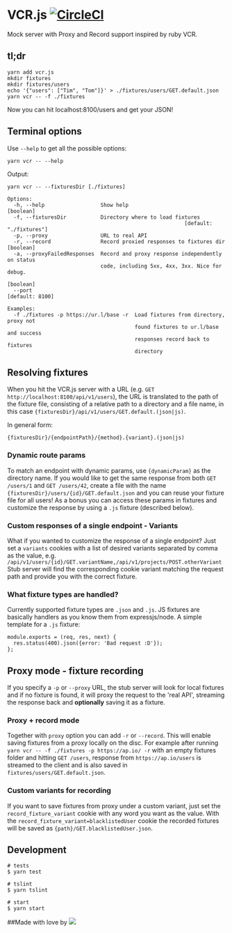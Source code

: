# VCR.js [![CircleCI](https://circleci.com/gh/blueberryapps/vcr.js.svg?style=svg)](https://circleci.com/gh/blueberryapps/vcr.js)

Mock server with Proxy and Record support inspired by ruby VCR.

## tl;dr
```
yarn add vcr.js
mkdir fixtures
mkdir fixtures/users
echo '{"users": ["Tim", "Tom"]}' > ./fixtures/users/GET.default.json
yarn vcr -- -f ./fixtures
```
Now you can hit localhost:8100/users and get your JSON!

## Terminal options

Use `--help` to get all the possible options:
```
yarn vcr -- --help
```

Output:
```
yarn vcr -- --fixturesDir [./fixtures]

Options:
  -h, --help                  Show help                                [boolean]
  -f, --fixturesDir           Directory where to load fixtures
                                                         [default: "./fixtures"]
  -p, --proxy                 URL to real API
  -r, --record                Record proxied responses to fixtures dir [boolean]
  -a, --proxyFailedResponses  Record and proxy response independently on status
                              code, including 5xx, 4xx, 3xx. Nice for debug.
                                                                       [boolean]
  --port                                                         [default: 8100]

Examples:
  -f ./fixtures -p https://ur.l/base -r  Load fixtures from directory, proxy not
                                         found fixtures to ur.l/base and success
                                         responses record back to fixtures
                                         directory
```

## Resolving fixtures
When you hit the VCR.js server with a URL (e.g. `GET http://localhost:8100/api/v1/users`),
the URL is translated to the path of the fixture file, consisting of a relative path to a directory and a file name,
in this case `{fixturesDir}/api/v1/users/GET.default.(json|js)`.

In general form:
```
{fixturesDir}/{endpointPath}/{method}.{variant}.(json|js)
```

### Dynamic route params
To match an endpoint with dynamic params, use `{dynamicParam}` as the directory name.
If you would like to get the same response from both `GET /users/1` and `GET /users/42`,
create a file with the name `{fixturesDir}/users/{id}/GET.default.json` and you can reuse your fixture file for all users!
As a bonus you can access these params in fixtures and customize the response by using a `.js` fixture (described below).


### Custom responses of a single endpoint - Variants
What if you wanted to customize the response of a single endpoint?
Just set a `variants` cookies with a list of desired variants separated by comma as the value, e.g.
`/api/v1/users/{id}/GET.variantName,/api/v1/projects/POST.otherVariant`
Stub server will find the corresponding cookie variant matching the request path and provide you with the correct fixture.

### What fixture types are handled?
Currently supported fixture types are `.json` and `.js`. JS fixtures are basically handlers as you know them from expressjs/node.
A simple template for a `.js` fixture:
```
module.exports = (req, res, next) {
  res.status(400).json({error: 'Bad request :D'});
};
```

## Proxy mode - fixture recording
If you specify a `-p` or `--proxy` URL, the stub server will look for local fixtures and if no fixture is found,
it will proxy the request to the 'real API', streaming the response back and **optionally** saving it as a fixture.

### Proxy + record mode
Together with `proxy` option you can add `-r` or `--record`. This will enable saving fixtures from a proxy locally on the disc.
For example after running `yarn vcr -- -f ./fixtures -p https://ap.io/ -r` with an empty fixtures folder and hitting `GET /users`,
response from `https://ap.io/users` is streamed to the client and is also saved in `fixtures/users/GET.default.json`.

### Custom variants for recording
If you want to save fixtures from proxy under a custom variant, just set the `record_fixture_variant` cookie with any word you want as the value.
With the `record_fixture_variant=blacklistedUser` cookie the recorded fixtures will be saved as `{path}/GET.blacklistedUser.json`.

## Development

```console
# tests
$ yarn test

# tslint
$ yarn tslint

# start
$ yarn start
```

##Made with love by
[![](https://camo.githubusercontent.com/d88ee6842f3ff2be96d11488aa0d878793aa67cd/68747470733a2f2f7777772e676f6f676c652e636f6d2f612f626c75656265727279617070732e636f6d2f696d616765732f6c6f676f2e676966)](https://www.blueberry.io)

